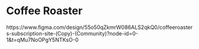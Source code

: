 <h1>Coffee Roaster</h1>
https://www.figma.com/design/55o50qZkmrW086ALS2qkQ0/coffeeroasters-subscription-site-(Copy)-(Community)?node-id=0-1&t=qMu7NoOPgY5NTKsO-0
